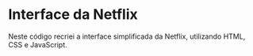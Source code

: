 # Interface da Netflix
 Neste código recriei a interface simplificada da Netflix, utilizando HTML, CSS e JavaScript.
